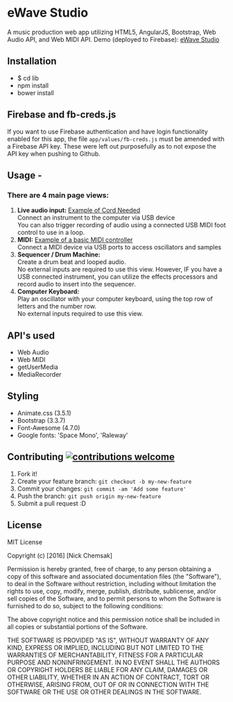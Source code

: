 # eWave Studio
A music production web app utilizing HTML5, AngularJS, Bootstrap, Web Audio API, and Web MIDI API.  Demo (deployed to Firebase): [eWave Studio](https://ewavestudio-e15d0.firebaseapp.com/#/login)

## Installation
* $ cd lib
* npm install
* bower install

## Firebase and fb-creds.js
If you want to use Firebase authentication and have login functionality enabled for this app, the file <code>app/values/fb-creds.js</code> must be amended with a Firebase API key.  These were left out purposefully as to not expose the API key when pushing to Github.

## Usage -
### There are 4 main page views:
1. <strong>Live audio input:</strong> <a href="https://www.amazon.com/VAlinks-Interface-Connector-Instruments-GarageBand/dp/B01EV0V58A/ref=sr_1_2?ie=UTF8&qid=1487178040&sr=8-2&keywords=usb+guitar+cable">Example of Cord Needed</a> <br>
  Connect an instrument to the computer via USB device <br>
  You can also trigger recording of audio using a connected USB MIDI foot control to use in a loop.
2. <strong>MIDI:</strong> <a href="https://www.amazon.com/midiplus-AKM320-MIDI-Keyboard-Controller/dp/B00VHKMK64/ref=sr_1_2?s=musical-instruments&ie=UTF8&qid=1487179038&sr=1-2&keywords=midi+keyboard" target="_blank">Example of a basic MIDI controller</a> <br>
  Connect a MIDI device via USB ports to access oscillators and samples
3. <strong>Sequencer / Drum Machine:</strong> <br>
  Create a drum beat and looped audio.  <br>
  No external inputs are required to use this view.  However, IF you have a USB connected instrument, you can utilize the effects processors and record audio to insert into the sequencer.
4. <strong>Computer Keyboard: </strong>  <br>
  Play an oscillator with your computer keyboard, using the top row of letters and the number row.<br>
  No external inputs required to use this view.

## API's used
* Web Audio
* Web MIDI
* getUserMedia
* MediaRecorder

## Styling
* Animate.css (3.5.1)
* Bootstrap (3.3.7)
* Font-Awesome (4.7.0)
* Google fonts: 'Space Mono', 'Raleway'

## Contributing [![contributions welcome](https://img.shields.io/badge/contributions-welcome-brightgreen.svg?style=flat)](https://github.com/nchemsak/eWaveStudio)
1. Fork it!
2. Create your feature branch: `git checkout -b my-new-feature`
3. Commit your changes: `git commit -am 'Add some feature'`
4. Push the branch: `git push origin my-new-feature`
5. Submit a pull request :D

## License
MIT License

Copyright (c) [2016] [Nick Chemsak]

Permission is hereby granted, free of charge, to any person obtaining a copy
of this software and associated documentation files (the "Software"), to deal
in the Software without restriction, including without limitation the rights
to use, copy, modify, merge, publish, distribute, sublicense, and/or sell
copies of the Software, and to permit persons to whom the Software is
furnished to do so, subject to the following conditions:

The above copyright notice and this permission notice shall be included in all
copies or substantial portions of the Software.

THE SOFTWARE IS PROVIDED "AS IS", WITHOUT WARRANTY OF ANY KIND, EXPRESS OR
IMPLIED, INCLUDING BUT NOT LIMITED TO THE WARRANTIES OF MERCHANTABILITY,
FITNESS FOR A PARTICULAR PURPOSE AND NONINFRINGEMENT. IN NO EVENT SHALL THE
AUTHORS OR COPYRIGHT HOLDERS BE LIABLE FOR ANY CLAIM, DAMAGES OR OTHER
LIABILITY, WHETHER IN AN ACTION OF CONTRACT, TORT OR OTHERWISE, ARISING FROM,
OUT OF OR IN CONNECTION WITH THE SOFTWARE OR THE USE OR OTHER DEALINGS IN THE
SOFTWARE.


